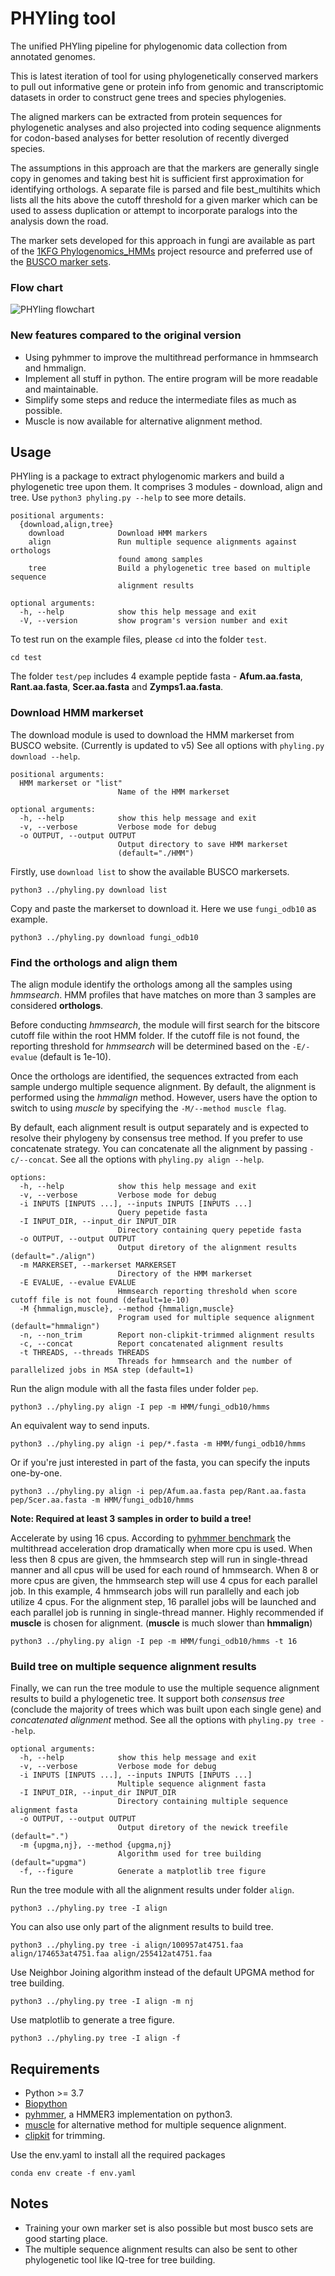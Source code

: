 # PHYling tool
The unified PHYling pipeline for phylogenomic data collection from annotated genomes.

This is latest iteration of tool for using phylogenetically conserved markers to pull out informative 
gene or protein info from genomic and transcriptomic datasets in order to construct gene trees and species phylogenies.

The aligned markers can be extracted from protein sequences for phylogenetic analyses and also projected into coding sequence alignments for codon-based analyses for better resolution of recently diverged species.

The assumptions in this approach are that the markers are generally single copy in genomes and taking best hit is sufficient first approximation for identifying orthologs. A separate file is parsed and file best_multihits which lists all the hits above the cutoff threshold for a given marker which can be used to assess duplication or attempt to incorporate paralogs into the analysis down the road.

The marker sets developed for this approach in fungi are available as part of the [1KFG Phylogenomics_HMMs](https://github.com/1KFG/Phylogenomics_HMMs) project resource and preferred use of the [BUSCO marker sets](https://busco-data.ezlab.org/v5/data/lineages/).

### Flow chart
![PHYling flowchart](phyling_flowchart.png)

### New features compared to the original version
- Using pyhmmer to improve the multithread performance in hmmsearch and hmmalign.
- Implement all stuff in python. The entire program will be more readable and maintainable.
- Simplify some steps and reduce the intermediate files as much as possible.
- Muscle is now available for alternative alignment method.

## Usage
PHYling is a package to extract phylogenomic markers and build a phylogenetic
tree upon them. It comprises 3 modules - download, align and tree. Use `python3 phyling.py --help` to see more details.
```
positional arguments:
  {download,align,tree}
    download            Download HMM markers
    align               Run multiple sequence alignments against orthologs
                        found among samples
    tree                Build a phylogenetic tree based on multiple sequence
                        alignment results

optional arguments:
  -h, --help            show this help message and exit
  -V, --version         show program's version number and exit
```

To test run on the example files, please `cd` into the folder `test`.
```
cd test
```
The folder `test/pep` includes 4 example peptide fasta - **Afum.aa.fasta**, **Rant.aa.fasta**, **Scer.aa.fasta** and **Zymps1.aa.fasta**.

### Download HMM markerset
The download module is used to download the HMM markerset from BUSCO website. (Currently is updated to v5) 
See all options with `phyling.py download --help`.
```
positional arguments:
  HMM markerset or "list"
                        Name of the HMM markerset

optional arguments:
  -h, --help            show this help message and exit
  -v, --verbose         Verbose mode for debug
  -o OUTPUT, --output OUTPUT
                        Output directory to save HMM markerset
                        (default="./HMM")
```

Firstly, use `download list` to show the available BUSCO markersets.
```
python3 ../phyling.py download list
```

Copy and paste the markerset to download it. Here we use `fungi_odb10` as example.
```
python3 ../phyling.py download fungi_odb10
```

### Find the orthologs and align them
The align module identify the orthologs among all the samples using *hmmsearch*.
HMM profiles that have matches on more than 3 samples are considered **orthologs**.

Before conducting *hmmsearch*, the module will first search for the bitscore cutoff file within the root HMM folder.
If the cutoff file is not found, the reporting threshold for *hmmsearch* will be determined based on the `-E/-evalue` (default is 1e-10).

Once the orthologs are identified, the sequences extracted from each sample undergo multiple sequence alignment.
By default, the alignment is performed using the *hmmalign* method.
However, users have the option to switch to using *muscle* by specifying the `-M/--method muscle flag`.

By default, each alignment result is output separately and is expected to resolve their phylogeny by consensus tree method.
If you prefer to use concatenate strategy. You can concatenate all the alignment by passing `-c/--concat`.
See all the options with `phyling.py align --help`.
```
options:
  -h, --help            show this help message and exit
  -v, --verbose         Verbose mode for debug
  -i INPUTS [INPUTS ...], --inputs INPUTS [INPUTS ...]
                        Query pepetide fasta
  -I INPUT_DIR, --input_dir INPUT_DIR
                        Directory containing query pepetide fasta
  -o OUTPUT, --output OUTPUT
                        Output diretory of the alignment results (default="./align")
  -m MARKERSET, --markerset MARKERSET
                        Directory of the HMM markerset
  -E EVALUE, --evalue EVALUE
                        Hmmsearch reporting threshold when score cutoff file is not found (default=1e-10)
  -M {hmmalign,muscle}, --method {hmmalign,muscle}
                        Program used for multiple sequence alignment (default="hmmalign")
  -n, --non_trim        Report non-clipkit-trimmed alignment results
  -c, --concat          Report concatenated alignment results
  -t THREADS, --threads THREADS
                        Threads for hmmsearch and the number of parallelized jobs in MSA step (default=1)
```

Run the align module with all the fasta files under folder `pep`.
```
python3 ../phyling.py align -I pep -m HMM/fungi_odb10/hmms
```

An equivalent way to send inputs.
```
python3 ../phyling.py align -i pep/*.fasta -m HMM/fungi_odb10/hmms
```

Or if you're just interested in part of the fasta, you can specify the inputs one-by-one.
```
python3 ../phyling.py align -i pep/Afum.aa.fasta pep/Rant.aa.fasta pep/Scer.aa.fasta -m HMM/fungi_odb10/hmms
```
**Note: Required at least 3 samples in order to build a tree!**

Accelerate by using 16 cpus.
According to [pyhmmer benchmark](https://pyhmmer.readthedocs.io/en/stable/benchmarks.html) the multithread acceleration drop dramatically when more cpu is used.
When less then 8 cpus are given, the hmmsearch step will run in single-thread manner and all cpus will be used for each round of hmmsearch.
When 8 or more cpus are given, the hmmsearch step will use 4 cpus for each parallel job.
In this example, 4 hmmsearch jobs will run parallelly and each job utilize 4 cpus.
For the alignment step, 16 parallel jobs will be launched and each parallel job is running in single-thread manner.
Highly recommended if **muscle** is chosen for alignment. (**muscle** is much slower than **hmmalign**)
```
python3 ../phyling.py align -I pep -m HMM/fungi_odb10/hmms -t 16
```

### Build tree on multiple sequence alignment results
Finally, we can run the tree module to use the multiple sequence alignment results to build a phylogenetic tree. 
It support both *consensus tree* (conclude the majority of trees which was built upon each single gene) and *concatenated alignment* method. 
See all the options with `phyling.py tree --help`.
```
optional arguments:
  -h, --help            show this help message and exit
  -v, --verbose         Verbose mode for debug
  -i INPUTS [INPUTS ...], --inputs INPUTS [INPUTS ...]
                        Multiple sequence alignment fasta
  -I INPUT_DIR, --input_dir INPUT_DIR
                        Directory containing multiple sequence alignment fasta
  -o OUTPUT, --output OUTPUT
                        Output diretory of the newick treefile (default=".")
  -m {upgma,nj}, --method {upgma,nj}
                        Algorithm used for tree building (default="upgma")
  -f, --figure          Generate a matplotlib tree figure
```

Run the tree module with all the alignment results under folder `align`.
```
python3 ../phyling.py tree -I align
```

You can also use only part of the alignment results to build tree.
```
python3 ../phyling.py tree -i align/100957at4751.faa align/174653at4751.faa align/255412at4751.faa
```

Use Neighbor Joining algorithm instead of the default UPGMA method for tree building.
```
python3 ../phyling.py tree -I align -m nj
```

Use matplotlib to generate a tree figure.
```
python3 ../phyling.py tree -I align -f
```

## Requirements
- Python >= 3.7
- [Biopython](https://biopython.org/)
- [pyhmmer](https://pyhmmer.readthedocs.io/en/stable/index.html), a HMMER3 implementation on python3.
- [muscle](https://drive5.com/muscle5/) for alternative method for multiple sequence alignment.
- [clipkit](https://jlsteenwyk.com/ClipKIT/) for trimming.

Use the env.yaml to install all the required packages
```
conda env create -f env.yaml
```

## Notes
- Training your own marker set is also possible but most busco sets are good starting place.
- The multiple sequence alignment results can also be sent to other phylogenetic tool like IQ-tree for tree building.
